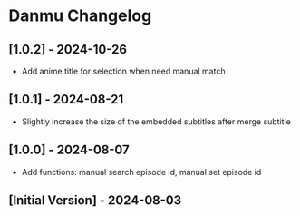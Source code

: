 # Danmu Changelog

## [1.0.2] - 2024-10-26
- Add anime title for selection when need manual match

## [1.0.1] - 2024-08-21
- Slightly increase the size of the embedded subtitles after merge subtitle

## [1.0.0] - 2024-08-07
- Add functions: manual search episode id, manual set episode id

## [Initial Version] - 2024-08-03